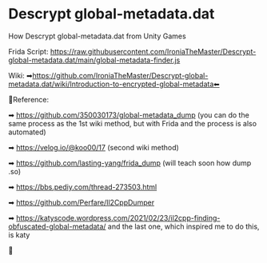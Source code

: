 # Descrypt global-metadata.dat
How Descrypt global-metadata.dat from Unity Games

Frida Script: https://raw.githubusercontent.com/IroniaTheMaster/Descrypt-global-metadata.dat/main/global-metadata-finder.js











Wiki: ➡https://github.com/IroniaTheMaster/Descrypt-global-metadata.dat/wiki/Introduction-to-encrypted-global-metadata⬅

🌟Reference:

➡ https://github.com/350030173/global-metadata_dump (you can do the same process as the 1st wiki method, but with Frida and the process is also automated)

➡ https://velog.io/@koo00/17 (second wiki method)

➡ https://github.com/lasting-yang/frida_dump (will teach soon how dump .so)

➡ https://bbs.pediy.com/thread-273503.html

➡ https://github.com/Perfare/Il2CppDumper

➡ https://katyscode.wordpress.com/2021/02/23/il2cpp-finding-obfuscated-global-metadata/ and the last one, which inspired me to do this, is katy

🌟
